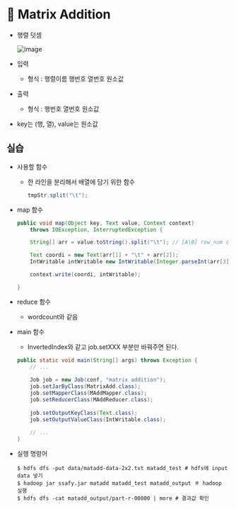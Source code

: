# :grapes: Matrix Addition

- 행렬 덧셈

  ![image](https://user-images.githubusercontent.com/62821450/130779836-1b59e95a-e17a-4942-bf4a-ef3a532ae2e8.png)

- 입력
  - 형식 : 행렬이름	행번호	열번호	원소값

- 출력
  - 형식 : 행번호	열번호	원소값

- key는 (행, 열), value는 원소값





## 실습

- 사용할 함수

  - 한 라인을 분리해서 배열에 담기 위한 함수

    ```java
    tmpStr.split("\t");
    ```

- map 함수

  ```java
  public void map(Object key, Text value, Context context)
      throws IOException, InterruptedException {
  
      String[] arr = value.toString().split("\t"); // [A|B] row_num col_num value
  
      Text coordi = new Text(arr[1] + "\t" + arr[2]);
      IntWritable intWritable new IntWritable(Integer.parseInt(arr[3]));
  
      context.write(coordi, intWritable);
  
  }
  ```

- reduce 함수

  - wordcount와 같음

- main 함수

  - InvertedIndex와 같고 job.setXXX 부분만 바꿔주면 된다.

  ```java
  public static void main(String[] args) throws Exception {
      // ...
      
      Job job = new Job(conf, "matrix addition");
      job.setJarByClass(MatrixAdd.class);		
      job.setMapperClass(MAddMapper.class);	          
      job.setReducerClass(MAddReducer.class);	 
      
      job.setOutputKeyClass(Text.class);	
      job.setOutputValueClass(IntWritable.class);		
      
      // ... 
  }
  ```

  

- 실헹 명령어

  ```
  $ hdfs dfs -put data/matadd-data-2x2.txt matadd_test # hdfs에 input data 넣기
  $ hadoop jar ssafy.jar matadd matadd_test matadd_output ＃ hadoop 실행
  $ hdfs dfs -cat matadd_output/part-r-00000 | more # 결과값 확인
  
  ```

  